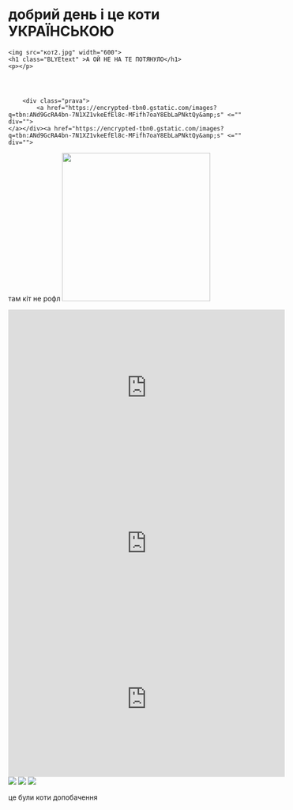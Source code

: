 <!DOCTYPE html>
<html>
<head> 
	<title>omg org stile</title>
	<meta charset="UTF-8">
	<link rel="stylesheet" type="text/css" href="style.css">
	<link rel="stylesheet" href="https://site-assets.fontawesome.com/releases/v6.1.2/css/all.css">
<style type="text/css">
	
body {
  background: linear-gradient(to top ,yellow , blue);
}

.redtext {
	color: red;
	font-size: 89px;
}

</style>
	 
</head>

<body>
	<h1 class="redtext" >добрий день і це коти УКРАЇНСЬКОЮ</h1>
	<p></p>



	<img src="кот2.jpg" width="600">
	<h1 class="BLYEtext" >А ОЙ НЕ НА ТЕ ПОТЯНУЛО</h1>
	<p></p>




		<div class="prava">
			<a href="https://encrypted-tbn0.gstatic.com/images?q=tbn:ANd9GcRA4bn-7N1XZ1vkeEfEl8c-MFifh7oaY8EbLaPNktQy&amp;s" <="" div="">
	</a></div><a href="https://encrypted-tbn0.gstatic.com/images?q=tbn:ANd9GcRA4bn-7N1XZ1vkeEfEl8c-MFifh7oaY8EbLaPNktQy&amp;s" <="" div="">



там кіт не рофл
<img src="кот1.jpg" width="300">
<iframe width="560" height="315" src="https://www.youtube.com/embed/2F2UVpsa9Pc" title="YouTube video player" frameborder="0" allow="accelerometer; autoplay; clipboard-write; encrypted-media; gyroscope; picture-in-picture" allowfullscreen=""></iframe>
<iframe width="560" height="315" src="https://www.youtube.com/embed/aEF5zIP7t0M" title="YouTube video player" frameborder="0" allow="accelerometer; autoplay; clipboard-write; encrypted-media; gyroscope; picture-in-picture" allowfullscreen=""></iframe>
<iframe width="560" height="315" src="https://www.youtube.com/embed/qPJy3FXGY6U" title="YouTube video player" frameborder="0" allow="accelerometer; autoplay; clipboard-write; encrypted-media; gyroscope; picture-in-picture" allowfullscreen=""></iframe></a></div></body></html>

<img src="кот6.jpg">

<img src="кот4.jpg">
<img src="кот3.jpg">




<p class="redtext">це були коти допобачення</p><font></font>

</body>
</html>
<A  FFF <iframe width="560" height="315" src="https://www.youtube.com/embed/2F2UVpsa9Pc" title="YouTube video player" frameborder="0" allow="accelerometer; autoplay; clipboard-write; encrypted-media; gyroscope; picture-in-picture" allowfullscreen=""></iframe>
